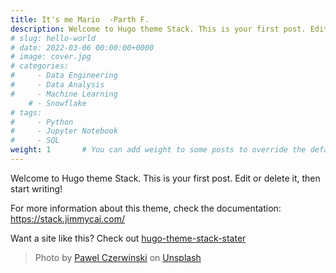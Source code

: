 ```yaml
---
title: It's me Mario  -Parth F.
description: Welcome to Hugo theme Stack. This is your first post. Edit or delete it, then start writing!  For more information abou
# slug: hello-world
# date: 2022-03-06 00:00:00+0000
# image: cover.jpg
# categories:
#     - Data Engineering
#     - Data Analysis
#     - Machine Learning
    # - Snowflake
# tags:
#     - Python
#     - Jupyter Notebook
#     - SQL
weight: 1       # You can add weight to some posts to override the default sorting (date descending)
---
```


Welcome to Hugo theme Stack. This is your first post. Edit or delete it, then start writing!

For more information about this theme, check the documentation: https://stack.jimmycai.com/

Want a site like this? Check out [hugo-theme-stack-stater](https://github.com/CaiJimmy/hugo-theme-stack-starter)

> Photo by [Pawel Czerwinski](https://unsplash.com/@pawel_czerwinski) on [Unsplash](https://unsplash.com/)